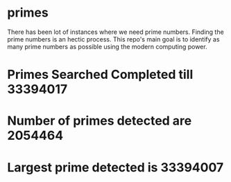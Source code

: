 # primes
There has been lot of instances where we need prime numbers. Finding the prime numbers is an hectic process. This repo's main goal is to identify as many prime numbers as possible using the modern computing power.

# Primes Searched Completed till 33394017
# Number of primes detected are 2054464
# Largest prime detected is 33394007
